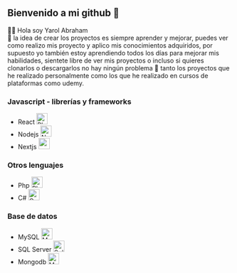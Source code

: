 ## Bienvenido a mi github 👋
👋🏻 Hola soy Yarol Abraham </br>
🧐 la idea de crear los proyectos es siempre aprender y mejorar, puedes ver como realizo mis proyecto y aplico mis conocimientos adquiridos, por supuesto yo también estoy aprendiendo todos los días para mejorar mis habilidades, sientete libre de ver mis proyectos o incluso si quieres clonarlos o descargarlos no hay ningún problema 🙂 tanto los proyectos que he realizado personalmente como los que he realizado en cursos de plataformas como udemy.
### Javascript - librerías y frameworks
- React <img width="25" height="25" src="https://cdn-icons-png.flaticon.com/512/1126/1126012.png" alt="Physics free icon" title="Physics free icon" class="loaded">
- Nodejs <img width="25" height="25" src="https://cdn-icons-png.flaticon.com/512/919/919825.png" alt="Nodejs free icon" title="Nodejs free icon" class="loaded">
- Nextjs <img src="https://assets.vercel.com/image/upload/v1607554385/repositories/next-js/next-logo.png" height="25">
### Otros lenguajes
- Php <img width="25" height="25" src="https://cdn-icons-png.flaticon.com/512/919/919830.png" alt="Php free icon" title="Php free icon" class="loaded">
- C# <img width="25" height="25" src="https://cdn-icons-png.flaticon.com/512/6132/6132221.png" alt="C sharp free icon" title="C sharp free icon" class="loaded">
### Base de datos
- MySQL <img width="25" height="25" src="https://cdn-icons-png.flaticon.com/512/919/919836.png" alt="Mysql free icon" title="Mysql free icon" class="loaded">
- SQL Server <img width="25" height="25" src="https://cdn-icons-png.flaticon.com/512/5968/5968364.png" alt="Sql server free icon" title="Sql server free icon" class="loaded">
- Mongodb <img width="25" height="25" src="https://webimages.mongodb.com/_com_assets/cms/kuyjf3vea2hg34taa-horizontal_default_slate_blue.svg?auto=format%252Ccompress" class="css-13avezx" alt="MongoDB logo">
<!--
**Yarol-Abraham/Yarol-Abraham** is a ✨ _special_ ✨ repository because its `README.md` (this file) appears on your GitHub profile.

Here are some ideas to get you started:

- 🔭 I’m currently working on ...
- 🌱 I’m currently learning ...
- 👯 I’m looking to collaborate on ...
- 🤔 I’m looking for help with ...
- 💬 Ask me about ...
- 📫 How to reach me: ...
- 😄 Pronouns: ...
- ⚡ Fun fact: ...
-->
